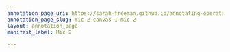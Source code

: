```yaml
---
annotation_page_uri: https://sarah-freeman.github.io/annotating-operator/annotations/mic-2-canvas-1-mic-2.json
annotation_page_slug: mic-2-canvas-1-mic-2
layout: annotation_page
manifest_label: Mic 2

---
```

